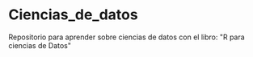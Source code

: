 # Ciencias_de_datos
Repositorio para aprender sobre ciencias de datos con el libro: "R para ciencias de Datos" 
